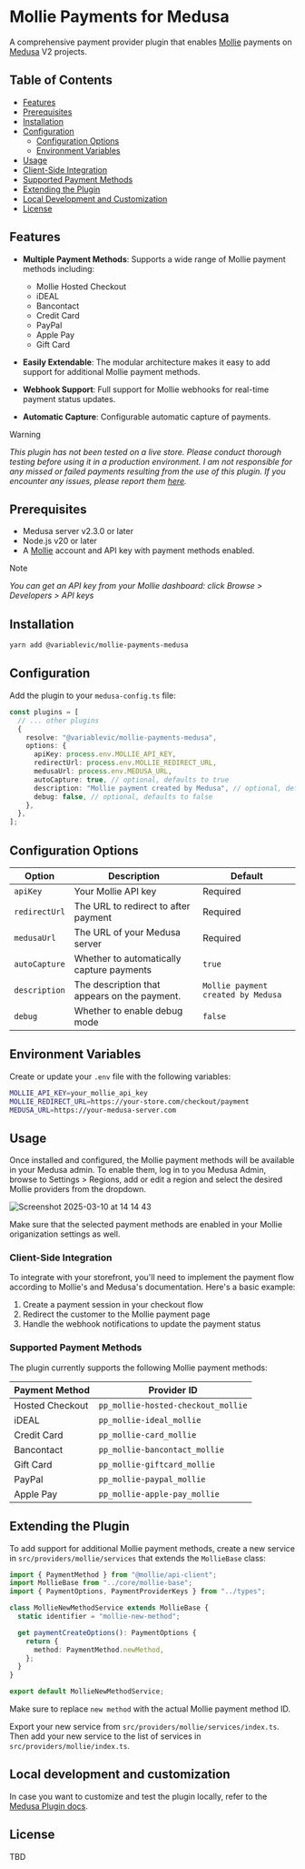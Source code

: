 # Mollie Payments for Medusa

A comprehensive payment provider plugin that enables [Mollie](https://www.mollie.com/gb/) payments on [Medusa](https://medusajs.com/) V2 projects.

## Table of Contents

- [Features](#features)
- [Prerequisites](#prerequisites)
- [Installation](#installation)
- [Configuration](#configuration)
  - [Configuration Options](#configuration-options)
  - [Environment Variables](#environment-variables)
- [Usage](#usage)
- [Client-Side Integration](#client-side-integration)
- [Supported Payment Methods](#supported-payment-methods)
- [Extending the Plugin](#extending-the-plugin)
- [Local Development and Customization](#local-development-and-customization)
- [License](#license)

## Features

- **Multiple Payment Methods**: Supports a wide range of Mollie payment methods including:

  - Mollie Hosted Checkout
  - iDEAL
  - Bancontact
  - Credit Card
  - PayPal
  - Apple Pay
  - Gift Card

- **Easily Extendable**: The modular architecture makes it easy to add support for additional Mollie payment methods.

- **Webhook Support**: Full support for Mollie webhooks for real-time payment status updates.

- **Automatic Capture**: Configurable automatic capture of payments.

> [!WARNING]
> _This plugin has not been tested on a live store. Please conduct thorough testing before using it in a production environment. I am not responsible for any missed or failed payments resulting from the use of this plugin. If you encounter any issues, please report them [here](https://github.com/VariableVic/mollie-payments-medusa/issues)._

## Prerequisites

- Medusa server v2.3.0 or later
- Node.js v20 or later
- A [Mollie](https://www.mollie.com/gb/) account and API key with payment methods enabled.

> [!NOTE]
> _You can get an API key from your Mollie dashboard: click Browse > Developers > API keys_

## Installation

```bash
yarn add @variablevic/mollie-payments-medusa
```

## Configuration

Add the plugin to your `medusa-config.ts` file:

```typescript
const plugins = [
  // ... other plugins
  {
    resolve: "@variablevic/mollie-payments-medusa",
    options: {
      apiKey: process.env.MOLLIE_API_KEY,
      redirectUrl: process.env.MOLLIE_REDIRECT_URL,
      medusaUrl: process.env.MEDUSA_URL,
      autoCapture: true, // optional, defaults to true
      description: "Mollie payment created by Medusa", // optional, defaults to "Mollie payment created by Medusa"
      debug: false, // optional, defaults to false
    },
  },
];
```

## Configuration Options

| Option        | Description                                                                               | Default                 |
| ------------- | ----------------------------------------------------------------------------------------- | ----------------------- |
| `apiKey`      | Your Mollie API key                                                                       | Required                |
| `redirectUrl` | The URL to redirect to after payment                                                      | Required                |
| `medusaUrl`   | The URL of your Medusa server                                                             | Required                |
| `autoCapture` | Whether to automatically capture payments                                                 | `true`                  |
| `description` | The description that appears on the payment.                                              | `Mollie payment created by Medusa`          |
| `debug`       | Whether to enable debug mode                                                              | `false`                 |

## Environment Variables

Create or update your `.env` file with the following variables:

```bash
MOLLIE_API_KEY=your_mollie_api_key
MOLLIE_REDIRECT_URL=https://your-store.com/checkout/payment
MEDUSA_URL=https://your-medusa-server.com
```

## Usage

Once installed and configured, the Mollie payment methods will be available in your Medusa admin. To enable them, log in to you Medusa Admin, browse to Settings > Regions, add or edit a region and select the desired Mollie providers from the dropdown.

![Screenshot 2025-03-10 at 14 14 43](https://github.com/user-attachments/assets/6aad3edb-7370-4aa8-9bc1-1cf35572d2e0)

Make sure that the selected payment methods are enabled in your Mollie origanization settings as well.

### Client-Side Integration

To integrate with your storefront, you'll need to implement the payment flow according to Mollie's and Medusa's documentation. Here's a basic example:

1. Create a payment session in your checkout flow
2. Redirect the customer to the Mollie payment page
3. Handle the webhook notifications to update the payment status

### Supported Payment Methods

The plugin currently supports the following Mollie payment methods:

| Payment Method  | Provider ID                       |
| --------------- | ---------------------------------- |
| Hosted Checkout | `pp_mollie-hosted-checkout_mollie` |
| iDEAL           | `pp_mollie-ideal_mollie`           |
| Credit Card     | `pp_mollie-card_mollie`            |
| Bancontact      | `pp_mollie-bancontact_mollie`      |
| Gift Card       | `pp_mollie-giftcard_mollie`        |
| PayPal          | `pp_mollie-paypal_mollie`          |
| Apple Pay       | `pp_mollie-apple-pay_mollie`       |

## Extending the Plugin

To add support for additional Mollie payment methods, create a new service in `src/providers/mollie/services` that extends the `MollieBase` class:

```typescript
import { PaymentMethod } from "@mollie/api-client";
import MollieBase from "../core/mollie-base";
import { PaymentOptions, PaymentProviderKeys } from "../types";

class MollieNewMethodService extends MollieBase {
  static identifier = "mollie-new-method";

  get paymentCreateOptions(): PaymentOptions {
    return {
      method: PaymentMethod.newMethod,
    };
  }
}

export default MollieNewMethodService;
```

Make sure to replace `new method` with the actual Mollie payment method ID. 

Export your new service from `src/providers/mollie/services/index.ts`. Then add your new service to the list of services in `src/providers/mollie/index.ts`.

## Local development and customization

In case you want to customize and test the plugin locally, refer to the [Medusa Plugin docs](https://docs.medusajs.com/learn/fundamentals/plugins/create#3-publish-plugin-locally-for-development-and-testing).

## License

TBD
